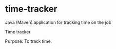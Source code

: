 # time-tracker
Java (Maven) application for tracking time on the job

Time tracker

Purpose: To track time.
